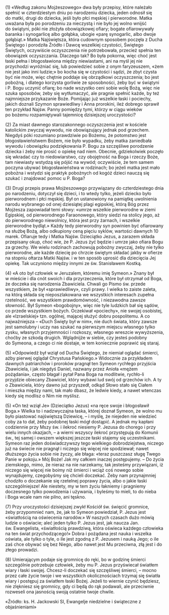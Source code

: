 
\(1\) «Według zakonu Mojżeszowego» dwa były przepisy, które należało
spełnić w czterdziestym dniu po narodzeniu dziecka, jeden odnosił się
do matki, drugi do dziecka, jeśli było płci męskiej i pierworodne. Matka
uważana była po porodzeniu za nieczystą i nie było jej wolno wnijść
do świątyni, póki nie złożyła obowiązkowej ofiary; bogate ofiarowywały
baranka i synogarlicę albo gołąbka, ubogie «parę synogarlic, albo dwoje
gołąbiąt.» Matka Najświętsza, która cudownym sposobem poczęła z Ducha
Świętego i porodziła Źródło i Dawcę wszelkiej czystości, Świętego
Świętych, oczywiście oczyszczenia nie potrzebowała, przecież spełnia ten
obowiązek oczyszczania. Dlaczego tak? Bo była pokorna, więc choć jest
łaski pełna i błogosławiona między niewiastami, ani na myśl jej nie
przychodzi wyróżniać się, lub powiedzieć sobie z onym faryzeuszem, «żem
nie jest jako inni ludzie;» bo kocha się w czystości i sądzi, że zbyt
czysta być nie może, więc chętnie poddaje się obrządkowi oczyszczenia;
bo jest pobożną, i dlatego korzysta gorliwie ze sposobności, żeby być
w świątyni i P. Bogu uczynić ofiarę; bo nade wszystko ceni sobie wolę
Bożą, więc nie szuka sposobów, żeby się wytłumaczyć, ale pragnie spełnić
każde, by też najmniejsze przykazanie Boże. Pomijając już wszelkie łaski
i pociechy, jakich doznali Szymon sprawiedliwy i Anna prorokini, ileż
dobrego sprawił ten przykład Najśw. Panny pomiędzy tymi, którzy w ciągu
wieków po bożemu rozpamiętywali tajemnicę dzisiejszej uroczystości?

\(2\) Za miast dawnego starozakonnego oczyszczenia jest w kościele
katolickim zwyczaj wywodu, nie obowiązujący jednak pod grzechem. Niegdyś
póki rozumiano prawdziwie po Bożemu, że potomstwo jest błogosławieństwem
Bożem, nie było wypadku, żeby matka zaniedbała wywodu i obowiązku
podziękowania P. Bogu za szczęśliwe porodzenie dziecka i żeby nie prosić
o opiekę nad niem. Obecnie, gdziekolwiek poczęło się wkradać czy
to niedowiarstwo, czy obojętność na Boga i rzeczy Boże, tam niewiasty
wstydzą się pójść na wywód; oczywiście, że tem samem poczyna ubywać
błogosławieństwa w rodzinach; bo jeżeli matka jest mało pobożna
i wstydzi się praktyk pobożnych od kogóż dzieci nauczą się szukać
i znajdować pomoc u P. Boga?

\(3\) Drugi przepis prawa Mojżeszowego przywiązany do czterdziestego
dnia po narodzeniu, dotyczył się dzieci, i to wtedy tylko, jeżeli
dziecko było pierworodnem i płci męskiej. Był on ustanowiony na pamiątkę
uwolnienia narodu wybranego od onej dziesiątej plagi egipskiej, którą
Bóg przez Mojżesza zapowiadał temi słowy: «umrze wszelkie pierworodne
w ziemi Egipskiej, od pierworodnego Faraonowego, który siedzi na stolicy
jego, aż do pierworodnego niewolnicy, która jest przy żarnach,
i wszelkie pierworodne bydląt.» Każdy tedy pierworodny syn powinien być
ofiarowany na służbę Bożą, albo odkupiony ceną pięciu syklów, wartości
dawnych 10 marek. Ofiaruje tedy i Matka Najśw. Dzieciątko Jezus,
a zarazem składa przepisany okup, choć wie, że P. Jezus żyć będzie
i umrze jako ofiara Bogu za grzechy. We wielu rodzinach zachowują
pobożny zwyczaj, żeby nie tylko pierworodne, ale każde dziecię
po chrzcie świętym składać jakby w ofierze na stopniu ołtarza Matki
Najśw. i w ten sposób uprosić dla dziecięcia Jej opiekę. Tak uczyniono
między innymi ze św. Stanisławem Kostką.

\(4\) «A oto był człowiek w Jeruzalem, któremu imię Symeon.» Znany był
w mieście i dla cnót swoich i dla przyrzeczenia, które był otrzymał
od Boga, że doczeka się narodzenia Zbawiciela. Chwali go Pismo
św. przede wszystkiem, że był «sprawiedliwy», czyli prawy. I wielka
to zaiste zaleta, na którą składa się nieposzlakowana we wszystkich
interesach zupełna rzetelność, we wszystkiem prawdomówność, i niezawodna
zawsze słowność. Był Symeon «bogobojny», więc nie tyle ludzkich bał się
sądów, co przede wszystkiem bożych. Oczekiwał «pociechy», nie swojej
osobistej, ale «Izraelskiej» tzn. ogólnej, mającej służyć dobru
pospolitemu. A co najważniejsza – «Duch Święty był w nim», nie duch
świata, który zawsze jest samolubny i uczy nas szukać na pierwszym
miejscu własnego tylko zysku, własnych przyjemności i rozkoszy, własnego
wreszcie wywyższenia, choćby ze szkodą drugich. Wglądnijże w siebie, czy
jesteś podobny do Symeona, a czego ci nie dostaje, w tem koniecznie
poprawić się staraj.

\(5\) «Odpowiedź był wziął od Ducha Świętego, że niemiał oglądać
śmierci, ażby pierwej oglądał Chrystusa Pańskiego.» Widocznie
za przykładem dawnych patriarchów i proroków pragnął ten Symeon rychłego
przyjścia Zbawiciela, i jak niegdyś Daniel, nazwany przez Anioła «mężem
pożądania», często błagał i pytał Pana Boga na modlitwie, rychło-li
przyjdzie obiecany Zbawiciel, który wybawi lud swój od grzechów ich.
A ty o Zbawiciela, który dawno już przyszedł, odkąd Słowo stało się
Ciałem i mieszka między nami, tak mało dbasz, że ledwie kiedy, a nawet
wtenczas kiedy się modlisz o Nim nie myślisz.

\(5\) «On też wziął Je» (Dzieciątko Jezus) «na ręce swoje i błogosławił
Boga.» Wielka to i nadzwyczajna łaska, której doznał Symeon, że wolno mu
było piastować najświętszą Dziewicę, – i myślę, że niejeden nie
wiedzieć coby za to dał, żeby podobnej łaski mógł dostąpić. A jednak my
kapłani codziennie przy Mszy św. i ilekroć niesiemy P. Jezusa do chorego
i przy wielu innych okazjach, – a wierni wszyscy ilekroć przystępują
do Komunii św., tej samej i owszem większej jeszcze łaski stajemy się
uczestnikami. Symeon raz jeden doświadczywszy tego wielkiego
dobrodziejstwa, niczego już na świecie nie pragnął i niczego się więcej
nie spodziewał; nawet dłuższego życia sobie nie życzy, ale błaga: «teraz
puszczasz sługę Twego Panie w pokoju.» Mój Boże! Jak my całkiem inaczej
postępujemy. – Do życia ziemskiego, mimo, że nieraz na nie narzekamy,
tak jesteśmy przywiązani, iż niczego się więcej nie boimy niż śmierci
i wciąż coś nowego sobie wynajdujemy, czegobyśmy się chcieli doczekać.
Żeby nam przynajmniej chodziło o doczekanie się rzetelnej poprawy życia,
albo o jakie łaski szczególniejsze! Ale niestety, my w tem życiu
łakniemy i pragniemy doczesnego tylko powodzenia i używania, i byleśmy
to mieli, to do nieba i Boga wcale nam nie pilno, ani tęskno.

\(7\) Przy uroczystości dzisiejszej zwykł Kościół św. święcić gromnice,
żeby przypomnieć nam, że, jak to Symeon powiedział, P. Jezus jest
«światłością na oświecenia narodów.» W naszych czasach dużo mówią ludzie
o oświacie; aleć jeden tylko P. Jezus jest, jak naucza Jan.
św. Ewangelista, «światłością prawdziwą, która oświeca każdego człowieka
na ten świat przychodzącego!» Dobra i pożądana jest nauka i wszelka
oświata, ale tylko o tyle, o ile jest zgodną z P. Jezusem i nauką Jego;
o ile zaś chce obywać się bez Niego, albo nawet jest Mu przeciwna, złą
jest i do złego prowadzi.

\(8\) Umierającym podaje się gromnicę do ręki, bo w godzinę śmierci
szczególnie potrzebuje człowiek, żeby mu P. Jezus przyświecał światłem
wiary i łaski swojej. Chcesz-li doczekać się szczęśliwej śmierci, –
mocno przez całe życie twoje i we wszystkich okolicznościach trzymaj się
światła wiary i postępuj za światłem łaski Bożej. Jeżeli to wiernie
czynić będziesz, nie zlękniesz się gromnicy, gdy ci będą do rąk
podawali, ale przeciwnie rozweseli ona jasnością swoją ostatnie
twoje chwile.

«Źródło: ks. H. Jackowski SI, Ewangelje niedzielne i świąteczne z objaśnieniami»

